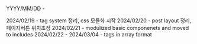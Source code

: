 YYYY/MM/DD - 

2024/02/19 - tag system 정리, css 모듈화 시작
2024/02/20 - post layout 정리, 페이지버튼 위치조정
2024/02/21 - modulized basic componenets and moved to includes
2024/02/22 -
2024/03/04 - tags in array format